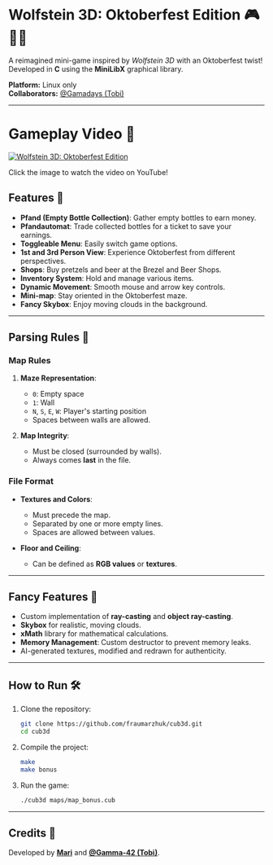 # Wolfstein 3D: Oktoberfest Edition 🎮🍺🥨

A reimagined mini-game inspired by *Wolfstein 3D* with an Oktoberfest twist! Developed in **C** using the **MiniLibX** graphical library. 

**Platform:** Linux only  
**Collaborators:** [@Gamadays (Tobi)](https://github.com/Gamadays)

---
# Gameplay Video 🎥

[![Wolfstein 3D: Oktoberfest Edition](https://img.youtube.com/vi/GLjqHxh7r80/0.jpg)](https://www.youtube.com/watch?v=GLjqHxh7r80)

Click the image to watch the video on YouTube!

## Features 🍻

- **Pfand (Empty Bottle Collection)**: Gather empty bottles to earn money.
- **Pfandautomat**: Trade collected bottles for a ticket to save your earnings.
- **Toggleable Menu**: Easily switch game options.
- **1st and 3rd Person View**: Experience Oktoberfest from different perspectives.
- **Shops**: Buy pretzels and beer at the Brezel and Beer Shops.
- **Inventory System**: Hold and manage various items.
- **Dynamic Movement**: Smooth mouse and arrow key controls.
- **Mini-map**: Stay oriented in the Oktoberfest maze.
- **Fancy Skybox**: Enjoy moving clouds in the background.

---

## Parsing Rules 📜

### Map Rules  
1. **Maze Representation**:  
   - `0`: Empty space  
   - `1`: Wall  
   - `N`, `S`, `E`, `W`: Player's starting position  
   - Spaces between walls are allowed.

2. **Map Integrity**:  
   - Must be closed (surrounded by walls).  
   - Always comes **last** in the file.

### File Format
- **Textures and Colors**:
  - Must precede the map.  
  - Separated by one or more empty lines.  
  - Spaces are allowed between values.

- **Floor and Ceiling**:
  - Can be defined as **RGB values** or **textures**.

---

## Fancy Features 🎉
- Custom implementation of **ray-casting** and **object ray-casting**.  
- **Skybox** for realistic, moving clouds.  
- **xMath** library for mathematical calculations.  
- **Memory Management**: Custom destructor to prevent memory leaks.  
- AI-generated textures, modified and redrawn for authenticity.

---

## How to Run 🛠️

1. Clone the repository:
   ```bash
   git clone https://github.com/fraumarzhuk/cub3d.git
   cd cub3d
   ```

2. Compile the project:
   ```bash
   make
   make bonus
   ```

3. Run the game:
   ```bash
   ./cub3d maps/map_bonus.cub
   ```

---

## Credits 👥
Developed  by **[Mari](https://github.com/fraumarzhuk)** and **[@Gamma-42 (Tobi)](https://github.com/Gamma-42)**.
